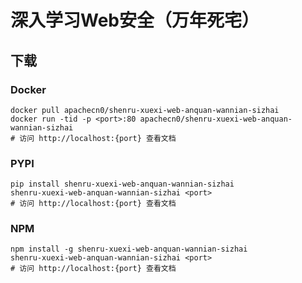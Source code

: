 # 深入学习Web安全（万年死宅）

## 下载

### Docker

```
docker pull apachecn0/shenru-xuexi-web-anquan-wannian-sizhai
docker run -tid -p <port>:80 apachecn0/shenru-xuexi-web-anquan-wannian-sizhai
# 访问 http://localhost:{port} 查看文档
```

### PYPI

```
pip install shenru-xuexi-web-anquan-wannian-sizhai
shenru-xuexi-web-anquan-wannian-sizhai <port>
# 访问 http://localhost:{port} 查看文档
```

### NPM

```
npm install -g shenru-xuexi-web-anquan-wannian-sizhai
shenru-xuexi-web-anquan-wannian-sizhai <port>
# 访问 http://localhost:{port} 查看文档
```